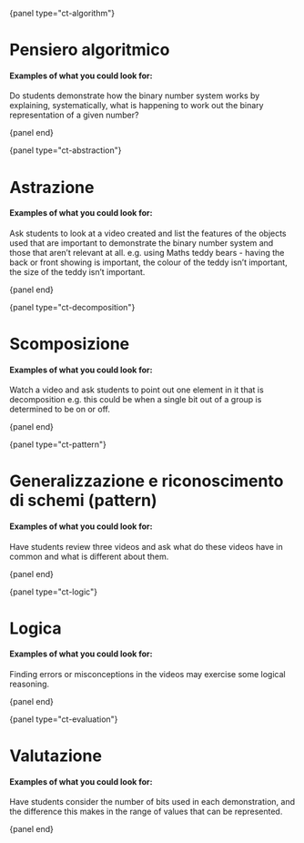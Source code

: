 {panel type="ct-algorithm"}

# Pensiero algoritmico

#### Examples of what you could look for:

Do students demonstrate how the binary number system works by explaining, systematically, what is happening to work out the binary representation of a given number?

{panel end}

{panel type="ct-abstraction"}

# Astrazione

#### Examples of what you could look for:

Ask students to look at a video created and list the features of the objects used that are important to demonstrate the binary number system and those that aren’t relevant at all. e.g. using Maths teddy bears - having the back or front showing is important, the colour of the teddy isn’t important, the size of the teddy isn’t important.

{panel end}

{panel type="ct-decomposition"}

# Scomposizione

#### Examples of what you could look for:

Watch a video and ask students to point out one element in it that is decomposition e.g. this could be when a single bit out of a group is determined to be on or off.

{panel end}

{panel type="ct-pattern"}

# Generalizzazione e riconoscimento di schemi (pattern)

#### Examples of what you could look for:

Have students review three videos and ask what do these videos have in common and what is different about them.

{panel end}

{panel type="ct-logic"}

# Logica

#### Examples of what you could look for:

Finding errors or misconceptions in the videos may exercise some logical reasoning.

{panel end}

{panel type="ct-evaluation"}

# Valutazione

#### Examples of what you could look for:

Have students consider the number of bits used in each demonstration, and the difference this makes in the range of values that can be represented.

{panel end}